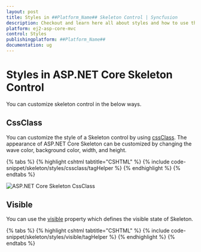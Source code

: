 ```yaml
---
layout: post
title: Styles in ##Platform_Name## Skeleton Control | Syncfusion
description: Checkout and learn here all about styles and how to use them in ##Platform_Name## Skeleton control of Syncfusion Essential JS 2 and more details.
platform: ej2-asp-core-mvc
control: Styles
publishingplatform: ##Platform_Name##
documentation: ug
---
```


# Styles in ASP.NET Core Skeleton Control

You can customize skeleton control in the below ways.

## CssClass

You can customize the style of a Skeleton control by using [cssClass](https://help.syncfusion.com/cr/aspnetcore-js2/Syncfusion.EJ2.Notifications.Skeleton.html#Syncfusion_EJ2_Notifications_Skeleton_CssClass). The appearance of ASP.NET Core Skeleton can be customized by changing the wave color, background color, width, and height.

{% tabs %}
{% highlight cshtml tabtitle="CSHTML" %}
{% include code-snippet/skeleton/styles/cssclass/tagHelper %}
{% endhighlight %}
{% endtabs %}

![ASP.NET Core Skeleton CssClass](images/skeleton-customize.png)

## Visible

You can use the [visible](https://help.syncfusion.com/cr/aspnetcore-js2/Syncfusion.EJ2.Notifications.Skeleton.html#Syncfusion_EJ2_Notifications_Skeleton_Visible) property which defines the visible state of Skeleton.

{% tabs %}
{% highlight cshtml tabtitle="CSHTML" %}
{% include code-snippet/skeleton/styles/visible/tagHelper %}
{% endhighlight %}
{% endtabs %}